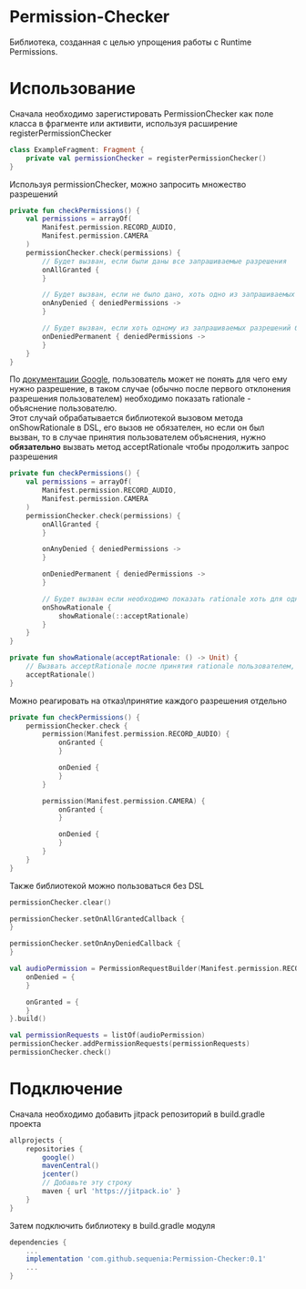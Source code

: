 # Permission-Checker
Библиотека, созданная с целью упрощения работы с Runtime Permissions.

# Использование
Сначала необходимо зарегистировать PermissionChecker как поле класса в фрагменте или активити, используя расширение registerPermissionChecker
```kotlin
class ExampleFragment: Fragment {
    private val permissionChecker = registerPermissionChecker()
}
```

Используя permissionChecker, можно запросить множество разрешений
```kotlin
private fun checkPermissions() {
    val permissions = arrayOf(
        Manifest.permission.RECORD_AUDIO,
        Manifest.permission.CAMERA
    )
    permissionChecker.check(permissions) {
        // Будет вызван, если были даны все запрашиваемые разрешения
        onAllGranted {
        }

        // Будет вызван, если не было дано, хоть одно из запрашиваемых разрешений
        onAnyDenied { deniedPermissions ->
        }

        // Будет вызван, если хоть одному из запрашиваемых разрешений было отказано навсегда
        onDeniedPermanent { deniedPermissions ->
        }
    }
}
```

По [документации Google](https://developer.android.com/training/permissions/requesting#explain), пользователь может не понять для чего ему нужно разрешение, в таком случае (обычно после первого отклонения разрешения пользователем)
необходимо показать rationale - объяcнение пользователю.   
Этот случай обрабатывается библиотекой вызовом метода onShowRationale в DSL, его вызов не обязателен, но если он был вызван, то в случае принятия пользователем объяснения, нужно **обязательно** вызвать метод acceptRationale чтобы продолжить запрос разрешения
```kotlin
private fun checkPermissions() {
    val permissions = arrayOf(
        Manifest.permission.RECORD_AUDIO,
        Manifest.permission.CAMERA
    )
    permissionChecker.check(permissions) {
        onAllGranted {
        }

        onAnyDenied { deniedPermissions ->
        }

        onDeniedPermanent { deniedPermissions ->
        }

        // Будет вызван если необходимо показать rationale хоть для одного разрешения
        onShowRationale {
            showRationale(::acceptRationale)
        }
    }
}

private fun showRationale(acceptRationale: () -> Unit) {
    // Вызвать acceptRationale после принятия rationale пользователем, чтобы продолжить запрос разрешений
    acceptRationale()
}
```

Можно реагировать на отказ\принятие каждого разрешения отдельно
```kotlin
private fun checkPermissions() {
    permissionChecker.check {
        permission(Manifest.permission.RECORD_AUDIO) {
            onGranted {
            }

            onDenied {
            }
        }

        permission(Manifest.permission.CAMERA) {
            onGranted {
            }

            onDenied {
            }
        }
    }
}
```

Также библиотекой можно пользоваться без DSL
```kotlin
permissionChecker.clear()

permissionChecker.setOnAllGrantedCallback {
}

permissionChecker.setOnAnyDeniedCallback {
}

val audioPermission = PermissionRequestBuilder(Manifest.permission.RECORD_AUDIO).apply {
    onDenied = {
    }

    onGranted = {
    }
}.build()

val permissionRequests = listOf(audioPermission)
permissionChecker.addPermissionRequests(permissionRequests)
permissionChecker.check()
```


# Подключение
Сначала необходимо добавить jitpack репозиторий в build.gradle проекта
```groovy
allprojects {
    repositories {
        google()
        mavenCentral()
        jcenter()
        // Добавьте эту строку
        maven { url 'https://jitpack.io' }
    }
}
```

Затем подключить библиотеку в build.gradle модуля
```groovy
dependencies {
    ...
    implementation 'com.github.sequenia:Permission-Checker:0.1'
    ...
}
```
